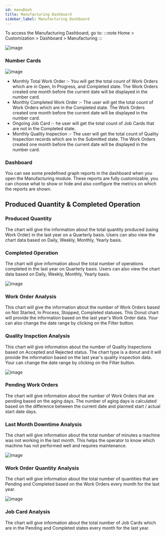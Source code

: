 ```yaml
---
id: manuDash
title: Manufacturing Dashboard
sidebar_label: Manufacturing Dashboard
---
```


To access the Manufacturing Dashboard, go to:
:::note
Home > Customization > Dashboard > Manufacturing
:::

![image](images/image.jpg)

### Number Cards

![image](images/image.jpg)

- Monthly Total Work Order :- You will get the total count of Work Orders which are in Open, In Progress, and Completed state. The Work Orders created one month before the current date will be displayed in the number card.
- Monthly Completed Work Order :- The user will get the total count of Work Orders which are in the Completed state. The Work Orders created one month before the current date will be displayed in the number card.
- Ongoing Job Card :- he user will get the total count of Job Cards that are not in the Completed state.
- Monthly Quality Inspection :- The user will get the total count of Quality Inspection records which are in the Submitted state. The Work Orders created one month before the current date will be displayed in the number card.

### Dashboard

You can see some predefined graph reports in the dashboard when you open the Manufacturing module. These reports are fully customizable, you can choose what to show or hide and also configure the metrics on which the reports are shown.

## Produced Quantity & Completed Operation

### Produced Quantity

The chart will give the information about the total quantity produced (using Work Order) in the last year on a Quarterly basis. Users can also view the chart data based on Daily, Weekly, Monthly, Yearly basis.

### Completed Operation

The chart will give information about the total number of operations completed in the last year on Quarterly basis. Users can also view the chart data based on Daily, Weekly, Monthly, Yearly basis.

![image](images/image.jpg)

### Work Order Analysis

This chart will give the information about the number of Work Orders based on Not Started, In Process, Stopped, Completed statuses. This Donut chart will provide the information based on the last year's Work Order data. Your can also change the date range by clicking on the Filter button.

### Quality Inspction Analysis

This chart will give information about the number of Quality Inspections based on Accepted and Rejected status. The chart type is a donut and it will provide the information based on the last year's quality inspection data. Your can change the date range by clicking on the Filter button.

![image](images/image.jpg)

### Pending Work Orders

The chart will give information about the number of Work Orders that are pending based on the aging days. The number of aging days is calculated based on the difference between the current date and planned start / actual start date days.

### Last Month Downtime Analysis

The chart will give information about the total number of minutes a machine was not working in the last month. This helps the operator to know which machine has not performed well and requires maintenance.

![image](images/image.jpg)

### Work Order Quantity Analysis

The chart will give information about the total number of quantities that are Pending and Completed based on the Work Orders every month for the last year.

![image](images/image.jpg)

### Job Card Analysis

The chart will give information about the total number of Job Cards which are in the Pending and Completed states every month for the last year.
